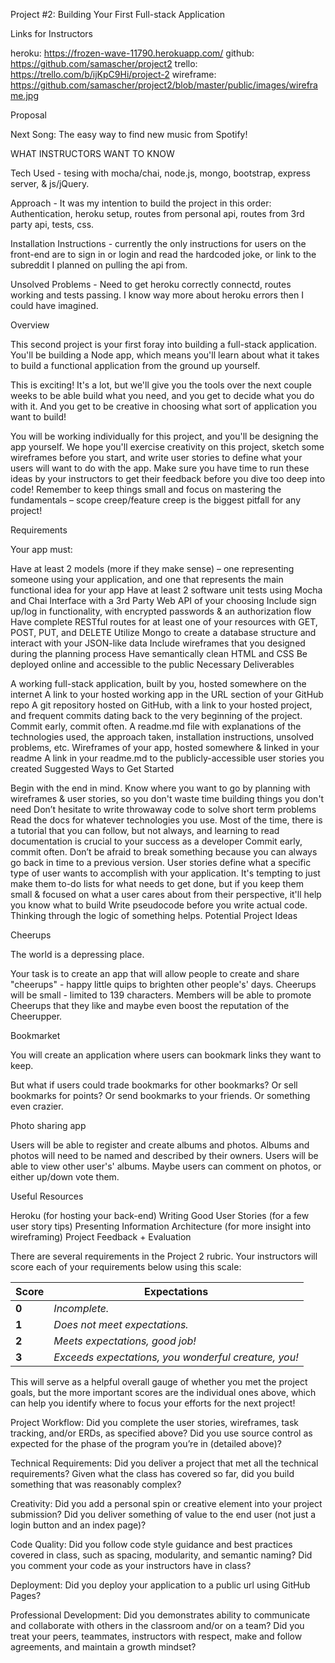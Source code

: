 Project #2: Building Your First Full-stack Application

Links for Instructors

heroku: https://frozen-wave-11790.herokuapp.com/
github: https://github.com/samascher/project2
trello: https://trello.com/b/ijKpC9Hi/project-2
wireframe: https://github.com/samascher/project2/blob/master/public/images/wireframe.jpg

Proposal

Next Song: The easy way to find new music from Spotify!

WHAT INSTRUCTORS WANT TO KNOW

Tech Used - tesing with mocha/chai, node.js, mongo, bootstrap, express server, & js/jQuery.

Approach - It was my intention to build the project in this order: Authentication, heroku setup, routes from personal api, routes from 3rd party api, tests, css.

Installation Instructions - currently the only instructions for users on the front-end are to sign in or login and read the hardcoded joke, or link to the subreddit I planned on pulling the api from.

Unsolved Problems - Need to get heroku correctly connectd, routes working and tests passing. I know way more about heroku errors then I could have imagined.

Overview

This second project is your first foray into building a full-stack application. You'll be building a Node app, which means you'll learn about what it takes to build a functional application from the ground up yourself.

This is exciting! It's a lot, but we'll give you the tools over the next couple weeks to be able build what you need, and you get to decide what you do with it. And you get to be creative in choosing what sort of application you want to build!

You will be working individually for this project, and you'll be designing the app yourself. We hope you'll exercise creativity on this project, sketch some wireframes before you start, and write user stories to define what your users will want to do with the app. Make sure you have time to run these ideas by your instructors to get their feedback before you dive too deep into code! Remember to keep things small and focus on mastering the fundamentals – scope creep/feature creep is the biggest pitfall for any project!

Requirements

Your app must:

Have at least 2 models (more if they make sense) – one representing someone using your application, and one that represents the main functional idea for your app
Have at least 2 software unit tests using Mocha and Chai
Interface with a 3rd Party Web API of your choosing
Include sign up/log in functionality, with encrypted passwords & an authorization flow
Have complete RESTful routes for at least one of your resources with GET, POST, PUT, and DELETE
Utilize Mongo to create a database structure and interact with your JSON-like data
Include wireframes that you designed during the planning process
Have semantically clean HTML and CSS
Be deployed online and accessible to the public
Necessary Deliverables

A working full-stack application, built by you, hosted somewhere on the internet
A link to your hosted working app in the URL section of your GitHub repo
A git repository hosted on GitHub, with a link to your hosted project, and frequent commits dating back to the very beginning of the project. Commit early, commit often.
A readme.md file with explanations of the technologies used, the approach taken, installation instructions, unsolved problems, etc.
Wireframes of your app, hosted somewhere & linked in your readme
A link in your readme.md to the publicly-accessible user stories you created
Suggested Ways to Get Started

Begin with the end in mind. Know where you want to go by planning with wireframes & user stories, so you don't waste time building things you don't need
Don’t hesitate to write throwaway code to solve short term problems
Read the docs for whatever technologies you use. Most of the time, there is a tutorial that you can follow, but not always, and learning to read documentation is crucial to your success as a developer
Commit early, commit often. Don’t be afraid to break something because you can always go back in time to a previous version.
User stories define what a specific type of user wants to accomplish with your application. It's tempting to just make them to-do lists for what needs to get done, but if you keep them small & focused on what a user cares about from their perspective, it'll help you know what to build
Write pseudocode before you write actual code. Thinking through the logic of something helps.
Potential Project Ideas

Cheerups

The world is a depressing place.

Your task is to create an app that will allow people to create and share "cheerups" - happy little quips to brighten other people's' days. Cheerups will be small - limited to 139 characters. Members will be able to promote Cheerups that they like and maybe even boost the reputation of the Cheerupper.

Bookmarket

You will create an application where users can bookmark links they want to keep.

But what if users could trade bookmarks for other bookmarks? Or sell bookmarks for points? Or send bookmarks to your friends. Or something even crazier.

Photo sharing app

Users will be able to register and create albums and photos. Albums and photos will need to be named and described by their owners. Users will be able to view other user's' albums. Maybe users can comment on photos, or either up/down vote them.

Useful Resources

Heroku (for hosting your back-end)
Writing Good User Stories (for a few user story tips)
Presenting Information Architecture (for more insight into wireframing)
Project Feedback + Evaluation

There are several requirements in the Project 2 rubric. Your instructors will score each of your requirements below using this scale:

Score | Expectations
----- | ------------
**0** | _Incomplete._
**1** | _Does not meet expectations._
**2** | _Meets expectations, good job!_
**3** | _Exceeds expectations, you wonderful creature, you!_

This will serve as a helpful overall gauge of whether you met the project goals, but the more important scores are the individual ones above, which can help you identify where to focus your efforts for the next project!

Project Workflow: Did you complete the user stories, wireframes, task tracking, and/or ERDs, as specified above? Did you use source control as expected for the phase of the program you’re in (detailed above)?

Technical Requirements: Did you deliver a project that met all the technical requirements? Given what the class has covered so far, did you build something that was reasonably complex?

Creativity: Did you add a personal spin or creative element into your project submission? Did you deliver something of value to the end user (not just a login button and an index page)?

Code Quality: Did you follow code style guidance and best practices covered in class, such as spacing, modularity, and semantic naming? Did you comment your code as your instructors have in class?

Deployment: Did you deploy your application to a public url using GitHub Pages?

Professional Development: Did you demonstrates ability to communicate and collaborate with others in the classroom and/or on a team? Did you treat your peers, teammates, instructors with respect, make and follow agreements, and maintain a growth mindset?